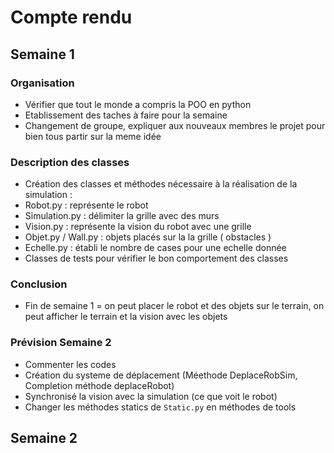 # Compte rendu

## Semaine 1 

### Organisation

  - Vérifier que tout le monde a compris la POO en python
  - Etablissement des taches à faire pour la semaine
  - Changement de groupe, expliquer aux nouveaux membres le projet pour bien tous partir sur la meme idée

### Description des classes

  - Création des classes et méthodes nécessaire à la réalisation de la simulation :
  - Robot.py : représente le robot
  - Simulation.py : délimiter la grille avec des murs
  - Vision.py : représente la vision du robot avec une grille
  - Objet.py / Wall.py : objets placés sur la la grille ( obstacles )
  - Echelle.py : établi le nombre de cases pour une echelle donnée
  - Classes de tests pour vérifier le bon comportement des classes 

### Conclusion

  - Fin de semaine 1 = on peut placer le robot et des objets sur le terrain, on peut afficher le terrain et la vision avec les objets
  
### Prévision Semaine 2
  
  - Commenter les codes
  - Création du systeme de déplacement (Méethode DeplaceRobSim, Completion méthode deplaceRobot)
  - Synchronisé la vision avec la simulation (ce que voit le robot)
  - Changer les méthodes statics de `Static.py` en méthodes de tools
  
## Semaine 2
